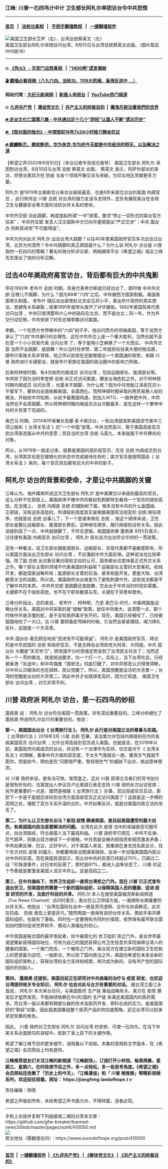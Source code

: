 ### 江峰: 川普一石四鸟计中计  卫生部长阿札尔率团访台令中共恐慌  
------------------------

#### [首页](https://github.com/gfw-breaker/banned-news3/blob/master/README.md) &nbsp;&nbsp;|&nbsp;&nbsp; [法轮功真相](https://github.com/begood0513/basic/blob/master/README.md)  &nbsp;&nbsp;|&nbsp;&nbsp; [手把手翻墙教程](https://github.com/gfw-breaker/guides/wiki)  &nbsp;&nbsp;|&nbsp;&nbsp; [一键翻墙软件](https://github.com/gfw-breaker/nogfw/blob/master/README.md)  



<div><img alt="美国卫生部长艾萨（右），台湾总统蔡英文（左）" src="https://img.soundofhope.org/2020-08/1596683731932.png"/>
<br/><figcaption class="caption">
 美国卫生部长阿札尔率团访问台湾，8月10日与台湾总统蔡英文会面。（图片取自HHS脸书）
</figcaption></div><hr/>

#### 💥 [《伪火》 - 天安门自焚真相 ](http://141.164.51.119:10000/videos/blog/weihuo.html)&nbsp; |&nbsp; [“1400例”谎言揭秘  ](http://141.164.51.119:10000/videos/blog/jiexi1400.html)

#### [ 🎬  翻墙必看视频（八九六四、法轮功、709大抓捕、香港反送中 ...）](https://github.com/gfw-breaker/links/blob/master/banned.md)

#### 网站代理：[大纪元新闻网](http://167.172.10.89:10080/gb/) &nbsp;|&nbsp; [新唐人电视台](http://167.172.10.89:8808/gb/) &nbsp;|&nbsp; [YouTube热门频道](http://158.247.203.241/youtube.html)

#### 💥 [九评共产党](http://141.164.51.119:10000/videos/res/jiuping/)&nbsp; |&nbsp; [漫谈党文化](http://141.164.51.119:10000/videos/res/mtdwh/)&nbsp; |&nbsp; [共产主义的终极目的](http://141.164.51.119:10000/videos/res/zjmd/)&nbsp; |&nbsp; [魔鬼在統治著我們的世界](http://141.164.51.119:10000/videos/res/TheSpecter/)  

#### [ 🔥  走出文化亡国第八集 - 中共通过这个几个“阴招”让国人不断“遗忘历史”  ](http://141.164.51.119:10000/videos/news/../res/zcwhwg/index.html)

#### [ 🔥  《街对面的烛光》- 中领馆前16年7x24小时接力静坐抗议](http://141.164.51.119:10000/videos/news/../legend/index.html)

#### [ 🔥  麒麟断芯，微软断供，华为休克;华为的今天就是中共经济的明天，以及解决之道](http://141.164.51.119:10000/videos/news/ztl03.html)

<div><div class="Content__Wrapper sc-1bvya0-0 grZQxZ">
 <p class="meta-top">
  <span class="meta">
   【希望之声2020年8月10日】（本台记者辛吉综合报导）
  </span>
  <ok href="/term/237310">
   美国卫生部长
  </ok>
  <ok href="/term/342931">
   阿札尔
  </ok>
  率团到访台湾，8月10日与台湾
  <ok href="/term/9899">
   总统
  </ok>
  <ok href="/term/1126">
   蔡英文
  </ok>
  会面。
  <ok href="/term/1126">
   蔡英文
  </ok>
  表示，阿萨尔部长的来访，将使台美双方在
  <ok href="/term/27356">
   防疫
  </ok>
  与各个领域开展交流与突破，为印太地区贡献更多力量。
 </p>
 <p>
  <ok href="/term/342931">
   阿札尔
  </ok>
  是1979年台美断交以来访台层级最高、也是6年来首位访台的美国
  <ok href="/term/347428">
   内阁官员
  </ok>
  ，此行除传达
  <ok href="/term/1041">
   川普
  </ok>
  <ok href="/term/9899">
   总统
  </ok>
  对台湾的强力友谊与支持外，还负有展现美台在全球卫生与健康安全等方面的活跃伙伴关系的使命。
 </p>
 <p>
  <ok href="/term/3276">
   中共外交部
  </ok>
  对此跳脚，再度提起所谓“一中”政策，要求“停止一切形式的美台官方往来”；
  <ok href="/term/3276">
   中共外交部
  </ok>
  发言人汪文斌称中方已向华盛顿提出“严正交涉”；中共
  <ok href="/term/2010">
   国台办
  </ok>
  则称民进党“不可能得逞”。
 </p>
 <p>
  中共为何对此次
  <ok href="/term/342931">
   阿札尔
  </ok>
  出访台湾大跳脚？以往40年里美国政府官员多次出访过台湾，北京为何漠然？令中共跳脚的真正原因是什么？为什么说
  <ok href="/term/342931">
   阿札尔
  </ok>
  访台是
  <ok href="/term/1041">
   川普
  </ok>
  政府一石四鸟的策略？著名时政分析评论家、网络媒体平台《希望之城》城主江峰先生提出了他的分析见解。
 </p>
 <h2>
  过去40年美政府高官访台，背后都有巨大的中共鬼影
 </h2>
 <p>
  早在1992年
  <ok href="/term/7883">
   老布什
  </ok>
  <ok href="/term/9899">
   总统
  </ok>
  时期，贸易代表希尔斯就已经访台了，那时候
  <ok href="/term/3276">
   中共外交部
  </ok>
  压根儿不跳脚，为什么？因为89年“六四”之后，中共被西方国家制裁。美国表面带头制裁，
  <ok href="/term/7883">
   老布什
  </ok>
  随后派出密使赴北京会见邓小平，表达布什政府的真实想法，想避免关系破裂；结果1991年就带头放开了对华援助。1992年美国贸易代表
  <ok href="/term/302179">
   访问台湾
  </ok>
  ，中共已很清楚布什心中的砝码在北京，而不是台北；同一年，作为外交行动交换，中共安排了时任总理李鹏访问美国。
 </p>
 <div class="AD_Embed__Wrap-sc-1xslmin-0 igMuqX module desktop">
  <div>
  </div>
 </div>
 <p>
  李鹏，一个在西方世界眼中的“六四”刽子手，他访问西方的领袖美国，等于说西方承认了“六四”中共暴行的合理性，这在中共外交上是一个重大胜利，当然也就不会在意一个小小贸易代表
  <ok href="/term/302179">
   访问台湾
  </ok>
  了，等于是用小芝麻换了一个大西瓜，
  <ok href="/term/3276">
   中共外交部
  </ok>
  当然不会跳脚，是跳舞！所以当时任参赞、第二年就担任驻美大使的杨洁篪，跟布什家族关系非常铁，他之所以到现在还能够摆出一个美国通的架势，来跟
  <ok href="/term/1041">
   川普
  </ok>
  政府进行关键密谈，就是布什家族在美国的政治圈中的影响力所致。
 </p>
 <p>
  后来柯林顿时期，有4次政府内阁成员
  <ok href="/term/302179">
   访问台湾
  </ok>
  ，包括运输部长、能源部长等。中共除了因为当时李登辉
  <ok href="/term/9899">
   总统
  </ok>
  非正式访问美国，爆发台海危机之外，对于柯林顿时期内阁成员
  <ok href="/term/302179">
   访问台湾
  </ok>
  ，也基本不跳脚，为什么呢？因为中共党魁江泽民在邓小平督军下，要转向全面依赖美国、全面西化。而柯林顿时期采取的用贸易换人权的做法，开始给中共松绑，从给予最惠国待遇，到加入WTO，一路养肥中共，中共当然也不会真跳脚。所以柯林顿时期内阁成员访台次数最多，是在这样一个豢养中共的大背景下完成的。
 </p>
 <p>
  <ok href="/term/3473">
   奥巴马
  </ok>
  时期，2014年环保署长吉娜·麦卡锡访台，一到台湾就宣称美国坚守美中三项公报和《
  <ok href="/term/54889">
   台湾关系法
  </ok>
  》的“一个中国”政策。中共当然高兴，等于美国高级官员到台湾表态服从中共的意愿；而且当时台湾
  <ok href="/term/9899">
   总统
  </ok>
  马英九，本来就属于中共捧杀的对象。
 </p>
 <p>
  所以，从1979年一路走过来，就算是美国的高阶层官员、在任
  <ok href="/term/9899">
   总统
  </ok>
  内阁成员到台湾，台湾其实也是在被矮化的状态中完成接待任务的；美方官员是按照国会《
  <ok href="/term/54889">
   台湾关系法
  </ok>
  》来的，每个官员背后都有巨大的中共的影子。
 </p>
 <h2>
  <ok href="/term/342931">
   阿札尔
  </ok>
  访台的背景和使命，才是让中共跳脚的关键
 </h2>
 <p>
  江峰认为，海外媒体所说这次卫生部长
  <ok href="/term/342931">
   阿札尔
  </ok>
  是中美建交以来级别最高的官员，这么分析不在思路上。美国政体不像中共的极权机制那样去看待一个官员的级别高低。在法理上，
  <ok href="/term/9899">
   总统
  </ok>
  内阁是
  <ok href="/term/9899">
   总统
  </ok>
  的辅助和下属，根本没有中共的什么副国级、正部级，没有这些高低的。所谓级别高低其实是根据美国宪法规定的
  <ok href="/term/9899">
   总统
  </ok>
  继任顺序，也就是说
  <ok href="/term/9899">
   总统
  </ok>
  出事儿了，下一个是谁来继任
  <ok href="/term/9899">
   总统
  </ok>
  ，按这个顺序来说，卫生部长是要比运输部长、能源部长靠前。这种继任顺序，跟行政级别没有关系。因此说级别高了一点，中共就跳脚了，不符合逻辑。美国国务卿
  <ok href="/term/4007">
   蓬佩奥
  </ok>
  8月5日表示，过往便有美国
  <ok href="/term/347428">
   内阁官员
  </ok>
  <ok href="/term/302179">
   访问台湾
  </ok>
  ，
  <ok href="/term/342931">
   阿札尔
  </ok>
  部长此次出访符合华府的一贯政策。
 </p>
 <p>
  还有一种看法，说卫生部长跟能源部长、运输部长、贸易代表都不是敏感职务，所以美国方面派出卫生部长
  <ok href="/term/302179">
   访问台湾
  </ok>
  ，不应激起中共方面反弹。这种说法也比较牵强。除了副
  <ok href="/term/9899">
   总统
  </ok>
  出访象征著对政权主权的认可，国务卿出访意味着正式外交关系之外，哪个部长主管的领域不代表美国的利益呢？运输部长主管的大型客机、航线开发，都是国家战略布局；能源部长主管的石油、甚至核能开发，更是大陆、台湾敏感关注的话题。所以说，美国政府派出谁是为了避免刺激中共，这些说法都是不了解中共的本质。
  <ok href="/term/3276">
   中共外交部
  </ok>
  是跳脚还是跳舞，完全出于中共当时的现实需要。关键即不在于级别高低，也不在于职务敏感与否，关键在于背景和使命。
 </p>
 <div class="AD_Embed__Wrap-sc-1xslmin-0 igMuqX module desktop">
  <div>
  </div>
 </div>
 <p>
  江峰分析指出，总的来说，
  <ok href="/term/7883">
   老布什
  </ok>
  、柯林顿、乃至
  <ok href="/term/3473">
   奥巴马
  </ok>
  时代，中美两国是战略伙伴关系，美国对中共采取的是“接触”政策，放任中共做大。说清楚一点，那个时候中共是冻僵的蛇，是不会轻易把毒牙张开的。现在，美国已经被咬了，已经被狠狠地咬了一大口。当
  <ok href="/term/1041">
   川普
  </ok>
  要把毒蛇甩掉的时候，它自然会紧紧缠绕，竭力挣扎反扑。这就是一个大背景。
 </p>
 <p>
  中共
  <ok href="/term/2010">
   国台办
  </ok>
  毫无顾忌地说“民进党不可能得逞”。
  <ok href="/term/342931">
   阿札尔
  </ok>
  是美国政府官员，拜访的是中华民国的
  <ok href="/term/9899">
   总统
  </ok>
  和政府官员，不是去拜会台湾政党大阿哥、大阿姐。中共
  <ok href="/term/2010">
   国台办
  </ok>
  大概是“天天学习”，把党国不分的思维定势安到了台湾民主社会了；当然还有一个一贯的做法，就是统战要求，拉一个打一个。实际上，当下台湾社会，已经被香港「反送中」和中共强推「国安法」彻底打醒了，对中共邪恶认识得很清晰，对中共认识糊涂的也在扭转，民众觉醒了。所以，美国觉醒是出访的大背景一；台湾的觉醒是出访的大背景二。因此中共才会跳得老高的，因为它知道，
  <ok href="/term/237310">
   美国卫生部长
  </ok>
  <ok href="/term/302179">
   访问台湾
  </ok>
  ，对它非常不利。
 </p>
 <h2>
  <ok href="/term/1041">
   川普
  </ok>
  政府派
  <ok href="/term/342931">
   阿札尔
  </ok>
  访台，是一石四鸟的妙招
 </h2>
 <p>
  <ok href="/term/4007">
   蓬佩奥
  </ok>
  说：
  <ok href="/term/342931">
   阿札尔
  </ok>
  访台符合美国一贯政策，并有深远重要目的。江峰分析细化了
  <ok href="/term/4007">
   蓬佩奥
  </ok>
  所说阿扎尔此行的重要目的，他说：
 </p>
 <p>
  <strong>
   第一，美国国会出台《
   <ok href="/term/68674">
    台湾旅行法
   </ok>
   》，
   <ok href="/term/342931">
    阿札尔
   </ok>
   此行是对美国立法的尊重与实践。
  </strong>
  《
  <ok href="/term/68674">
   台湾旅行法
  </ok>
  》2018年3月
  <ok href="/term/1041">
   川普
  </ok>
  <ok href="/term/9899">
   总统
  </ok>
  签署，该法案允许包括内阁级别在内的各级美国官员
  <ok href="/term/302179">
   访问台湾
  </ok>
  ；允许台湾高级别官员进入美国。也就是说，在2018年以前，美国政府内阁成员的访台，并没有一个法律作为支持，仅仅是对于《
  <ok href="/term/54889">
   台湾关系法
  </ok>
  》的理解，看看中共方面的容忍度，不太生气我就去一趟，要真生气我就不惹你。但是如今，明白是在“问题很严重，黎叔很生气”的威胁下出访，挑战意味很浓。
 </p>
 <p>
  对
  <ok href="/term/1041">
   川普
  </ok>
  政府来说，是有法可依，堂而皇之，这对
  <ok href="/term/1041">
   川普
  </ok>
  获得立法者们的背书加分是很有好处的。法案提出人参议员卢比奥就已表态支持
  <ok href="/term/1041">
   川普
  </ok>
  政府此次出访安排；另外更重要的一点是，既然是根据《
  <ok href="/term/68674">
   台湾旅行法
  </ok>
  》办事，双边高级官员互动，那麽下一步是不是就应该轮到台湾方面高级官员正式访问美国了？这就是这一步棋的高明之处，铺垫了双方关系升温的台阶。中共如果反对，就是对美国内政立法的攻击了。
 </p>
 <p>
  <strong>
   第二，为什么让卫生部长出马？新冠
   <ok href="/term/16057">
    疫情
   </ok>
   肆虐美国，是目前美国遭受的最大创伤，和美国国内政治首要解决的问题。
  </strong>
  台湾在此次
  <ok href="/term/16057">
   疫情
  </ok>
  当中的卓越表现可圈可点，向台湾取经，符合美国人当下最高利益。
  <ok href="/term/1041">
   川普
  </ok>
  政府早已预见：中共不反弹，忍气吞声，则美台双方继续下一步接触，中共高层会被内部指责软弱而激发矛盾；中共如果反弹、抗议，正好中计。对于美国人来说，我重病在身去找名医会诊，找个东方对抗
  <ok href="/term/16057">
   疫情
  </ok>
  的偏方，你都要用政治图谋来阻挠，会进一步加强美国国内民众对中共的反感。现在美国民调显示，民众对中共的反感已经超过70%，已超过二战「珍珠港事件」对日本的反感了，那时是67%，都进入战争状态了。
  <ok href="/term/1041">
   川普
  </ok>
  的这个节奏就是要激发美国人消灭中共么。这是高招之二。
 </p>
 <div class="AD_Embed__Wrap-sc-1xslmin-0 igMuqX module desktop">
  <div>
  </div>
 </div>
 <p>
  <strong>
   第三，在中共操纵下，世界卫生组织一直将台湾拒之门外。现在
   <ok href="/term/1041">
    川普
   </ok>
   已正式宣布退出世卫，但美国依然需要一个新的国际组织，以保障美国人民的健康，促进
   <ok href="/term/19628">
    疫苗
   </ok>
   研究的开发，及医疗科技的共享。
  </strong>
  <ok href="/term/342931">
   阿札尔
  </ok>
  本人在接受美国福克斯新闻频道（Fox News Channel）访问时表示，美台在公卫领域方面，一直拥有长期重要的伙伴关系，他指出：“台湾在国际社会中一直是资讯透明、合作与协调典范，此次在抗疫、
  <ok href="/term/27356">
   防疫
  </ok>
  表现上更是非凡。”既然两国一直保有良好伙伴关系，携起手来共建国际组织，也就有了基础，同时也一定要拥有共同的价值观，依然保有最早联合国初创时那份促进世界和平、推动人类福祉的初心。
 </p>
 <p>
  中华民国是联合国的最早发起者，如今被腐化的
  <ok href="/term/16269">
   世卫组织
  </ok>
  拒之门外，是全世界最渴望重新获得国际地位，尽快为自己的国民获得公共卫生信息共享而保障台湾人的健康的国家。一个推门而去，一个被拒之门外，美台双方在建立新的国际卫生机构上的愿望最为迫切，一拍即合。所以除了国内政治之外，美国也希望在未来全新的国际组织架构上，获得台湾的全力支持和结盟，再次成为新的、没有共产党的国际组织的创始人。
 </p>
 <p>
  <strong>
   第四，
   <ok href="/term/4007">
    蓬佩奥
   </ok>
   还提到，美国目前正在研究对中共病毒的治疗与
   <ok href="/term/19628">
    疫苗
   </ok>
   研发，也欢迎台湾提供相关专业知识，
   <ok href="/term/342931">
    阿札尔
   </ok>
   也会对此与台方有重要的对话。
  </strong>
  据台湾立委江永昌说，
  <ok href="/term/342931">
   阿札尔
  </ok>
  本次来台访问，与美国医药
  <ok href="/term/17204">
   生产链
  </ok>
  重组战略有关。美方在
  <ok href="/term/16057">
   疫情
  </ok>
  爆发后才猛然发现，不能继续依赖在中(共)国的
  <ok href="/term/17204">
   生产链
  </ok>
  来满足美国国内的医药需求。而台湾一直以来都有精密仪器的技术及医药开发、原料合成的实力，是美国很好的“取经”对象。因此就美国重组整个医药产品的供应链策略，足见台湾可以扮演举足轻重的角色。
 </p>
 <p>
  因此，
  <ok href="/term/1041">
   川普
  </ok>
  政府对卫生部长
  <ok href="/term/342931">
   阿札尔
  </ok>
  <ok href="/term/302179">
   访问台湾
  </ok>
  的安排，可谓一石四鸟，在当下中美关系全面脱勾的进程中，起到了承上启下的关键作用。
 </p>
 <p>
  希望了解江峰节目的更多细节，请观看以下视频。本集的音频和文字版本，在《希望之城》会员网站上均有提供。
 </p>
 <p>
  <strong>
   江峰推荐朋友们关注江峰的新频道「江峰剧场」，订阅打开小铃铛，每周两集，星期三、星期六，在时政类节目之外，多一点轻松，多一些思考角度。《希望之城》会员网站还收集了「历史上的今天」、「江峰漫谈」和「
   <ok href="https://www.soundofhope.org/term/1041">
    川普
   </ok>
   推推推」等精彩视频系列，欢迎前往观看。网址：
   <ok href="https://jiangfeng.landofhope.tv/">
    https://jiangfeng.landofhope.t
   </ok>
   v
  </strong>
 </p>
 <div class="soh-embed">
  <div class="soh-embed-inner">
   <div class="iframely-embed">
    <div class="iframely-responsive">
    </div>
   </div>
  </div>
 </div>
 <p class="meta-btm">
  责任编辑：杨晓
 </p>
 <p class="meta-btm">
  希望之声版权所有，未经希望之声书面允许，不得转载，违者必究。
 </p>
</div>
</div>
<hr/>
手机上长按并复制下列链接或二维码分享本文章：<br/>
https://github.com/gfw-breaker/banned-news3/blob/master/pages/soh6/410050.md <br/>
<a href='https://github.com/gfw-breaker/banned-news3/blob/master/pages/soh6/410050.md'><img src='https://github.com/gfw-breaker/banned-news3/blob/master/pages/soh6/410050.md.png'/></a> <br/>
原文地址（需翻墙访问）：https://www.soundofhope.org/post/410050


------------------------
#### [首页](https://github.com/gfw-breaker/banned-news3/blob/master/README.md) &nbsp;|&nbsp; [一键翻墙软件](https://github.com/gfw-breaker/nogfw/blob/master/README.md) &nbsp;| [《九评共产党》](https://github.com/gfw-breaker/9ping.md/blob/master/README.md#九评之一评共产党是什么) | [《解体党文化》](https://github.com/gfw-breaker/jtdwh.md/blob/master/README.md) | [《共产主义的终极目的》](https://github.com/gfw-breaker/gczydzjmd.md/blob/master/README.md)


<img src='http://gfw-breaker.win/banned-news3/pages/soh6/410050.md' width='0px' height='0px'/>